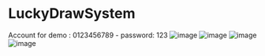 # LuckyDrawSystem
Account for demo : 
  0123456789 - password: 123
![image](https://github.com/thinh2313/LuckyDrawSystem/assets/73292324/1d534b8c-28b2-496a-a349-56d344491ece)
![image](https://github.com/thinh2313/LuckyDrawSystem/assets/73292324/34e93d51-ebff-4478-8c96-eb2fcc29d7fd)
![image](https://github.com/thinh2313/LuckyDrawSystem/assets/73292324/493561ff-65af-4b48-816e-06cf3e799fbe)
![image](https://github.com/thinh2313/LuckyDrawSystem/assets/73292324/a6218c99-1937-444c-a428-bfb79f7e70c5)

  
